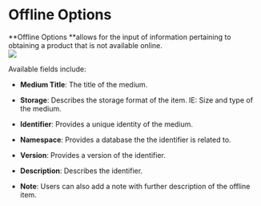 # Offline Options

**Offline Options **allows for the input of information pertaining to obtaining a product that is not available online.  
![](https://lh4.googleusercontent.com/PmKeJ9s1XOekd8kvbxt4kByQ1f-h3NSXbY1KBVRZFcPvyA5z6GeD0ZjcoSxHL6AMW-hwL3nTbypRCFOWcolIJev2KATjrCG6EUvz68vcmhKRkwSbRMskjnatH22ij-4H5K61K30d)

Available fields include:

* **Medium Title**: The title of the medium.

* **Storage**: Describes the storage format of the item. IE: Size and type of the medium.

* **Identifier**: Provides a unique identity of the medium.

* **Namespace**: Provides a database the the identifier is related to.

*  **Version**: Provides a version of the identifier.

* **Description**: Describes the identifier.

* **Note**: Users can also add a note with further description of the offline item.



